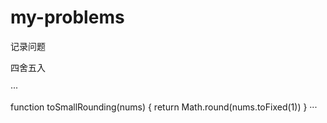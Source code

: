# my-problems
记录问题

四舍五入

···

function toSmallRounding(nums) {
  return Math.round(nums.toFixed(1))
}
···
